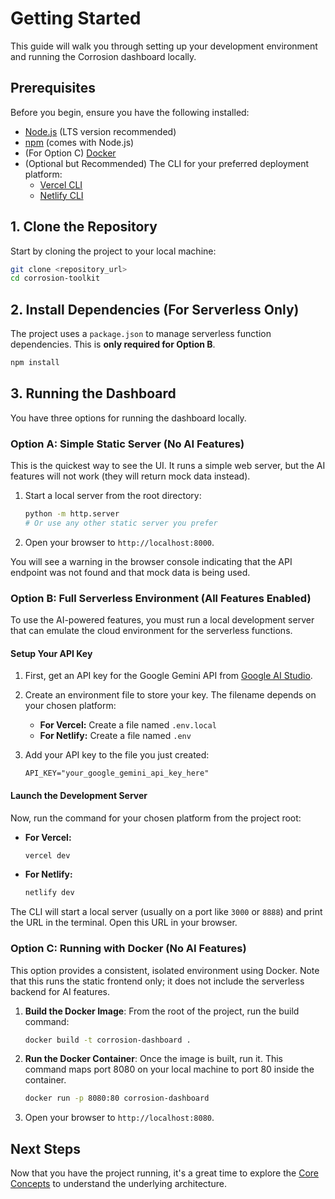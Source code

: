 # Getting Started

This guide will walk you through setting up your development environment and running the Corrosion dashboard locally.

## Prerequisites

Before you begin, ensure you have the following installed:

-   [Node.js](https://nodejs.org/) (LTS version recommended)
-   [npm](https://www.npmjs.com/) (comes with Node.js)
-   (For Option C) [Docker](https://www.docker.com/get-started/)
-   (Optional but Recommended) The CLI for your preferred deployment platform:
    -   [Vercel CLI](https://vercel.com/docs/cli)
    -   [Netlify CLI](https://docs.netlify.com/cli/get-started/)

## 1. Clone the Repository

Start by cloning the project to your local machine:

```bash
git clone <repository_url>
cd corrosion-toolkit
```

## 2. Install Dependencies (For Serverless Only)

The project uses a `package.json` to manage serverless function dependencies. This is **only required for Option B**.

```bash
npm install
```

## 3. Running the Dashboard

You have three options for running the dashboard locally.

### Option A: Simple Static Server (No AI Features)

This is the quickest way to see the UI. It runs a simple web server, but the AI features will not work (they will return mock data instead).

1.  Start a local server from the root directory:
    ```bash
    python -m http.server
    # Or use any other static server you prefer
    ```
2.  Open your browser to `http://localhost:8000`.

You will see a warning in the browser console indicating that the API endpoint was not found and that mock data is being used.

### Option B: Full Serverless Environment (All Features Enabled)

To use the AI-powered features, you must run a local development server that can emulate the cloud environment for the serverless functions.

#### Setup Your API Key

1.  First, get an API key for the Google Gemini API from [Google AI Studio](https://aistudio.google.com/app/apikey).

2.  Create an environment file to store your key. The filename depends on your chosen platform:
    -   **For Vercel:** Create a file named `.env.local`
    -   **For Netlify:** Create a file named `.env`

3.  Add your API key to the file you just created:
    ```
    API_KEY="your_google_gemini_api_key_here"
    ```

#### Launch the Development Server

Now, run the command for your chosen platform from the project root:

-   **For Vercel:**
    ```bash
    vercel dev
    ```

-   **For Netlify:**
    ```bash
    netlify dev
    ```

The CLI will start a local server (usually on a port like `3000` or `8888`) and print the URL in the terminal. Open this URL in your browser.

### Option C: Running with Docker (No AI Features)

This option provides a consistent, isolated environment using Docker. Note that this runs the static frontend only; it does not include the serverless backend for AI features.

1.  **Build the Docker Image**:
    From the root of the project, run the build command:
    ```bash
    docker build -t corrosion-dashboard .
    ```

2.  **Run the Docker Container**:
    Once the image is built, run it. This command maps port 8080 on your local machine to port 80 inside the container.
    ```bash
    docker run -p 8080:80 corrosion-dashboard
    ```

3.  Open your browser to `http://localhost:8080`.

## Next Steps

Now that you have the project running, it's a great time to explore the [Core Concepts](./core-concepts.md) to understand the underlying architecture.